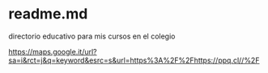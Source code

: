 # readme.md

directorio educativo para mis cursos en el colegio

https://maps.google.it/url?sa=i&rct=j&q=keyword&esrc=s&url=https%3A%2F%2Fhttps://ppq.cl//%2F
